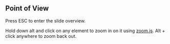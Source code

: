 ## Point of View

Press ESC to enter the slide overview.

Hold down alt and click on any element to zoom in on it using [zoom.js](http://lab.hakim.se/zoom-js). Alt + click anywhere to zoom back out.

